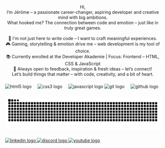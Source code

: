 <div align="center">
<!--   <img height="200" src="https://i.imgflip.com/65efzo.gif"  />
</div> -->

###

<p align="center">Hi,<br> I’m Jérôme – a passionate career-changer, aspiring developer and creative mind with big ambitions.<br>What hooked me? The connection between code and emotion – just like in truly great games.<br><br>🧠 I'm not just here to write code – I want to craft meaningful experiences.<br>🎮 Gaming, storytelling & emotion drive me – web development is my tool of choice.<br>📚 Currently enrolled at the Developer Akademie | Focus: Frontend – HTML, CSS & JavaScript<br>🤝 Always open to feedback, inspiration & fresh ideas – let’s connect!<br>Let’s build things that matter – with code, creativity, and a bit of heart.</p>

###

<div align="left">
  <img src="https://cdn.jsdelivr.net/gh/devicons/devicon/icons/html5/html5-original.svg" height="40" alt="html5 logo"  />
  <img width="12" />
  <img src="https://cdn.jsdelivr.net/gh/devicons/devicon/icons/css3/css3-original.svg" height="40" alt="css3 logo"  />
  <img width="12" />
  <img src="https://cdn.jsdelivr.net/gh/devicons/devicon/icons/javascript/javascript-original.svg" height="40" alt="javascript logo"  />
  <img src="https://cdn.jsdelivr.net/gh/devicons/devicon/icons/git/git-original.svg" height="40" alt="git logo"  />
  <img width="12" />
  <img src="https://cdn.jsdelivr.net/gh/devicons/devicon/icons/github/github-original.svg" height="40" alt="github logo"  />
</div>

###

<img src="https://raw.githubusercontent.com/JermaineJeromeDev/JermaineJeromeDev/output/snake.svg" alt="Snake animation" />

###

<div align="left">
  <a href="https://www.linkedin.com/in/jermaine-j%C3%A9r%C3%B4me-b%C3%A4rwolf-408703287/" target="_blank">
    <img src="https://raw.githubusercontent.com/maurodesouza/profile-readme-generator/master/src/assets/icons/social/linkedin/default.svg" width="52" height="40" alt="linkedin logo"  />
  </a>
  <a href="https://discordapp.com/users/mainestreamjero" target="_blank">
    <img src="https://raw.githubusercontent.com/maurodesouza/profile-readme-generator/master/src/assets/icons/social/discord/default.svg" width="52" height="40" alt="discord logo"  />
  </a>
  <a href="https://www.youtube.com/channel/UCKjURkkF6A4Sg2Z0CauwSxA" target="_blank">
    <img src="https://raw.githubusercontent.com/maurodesouza/profile-readme-generator/master/src/assets/icons/social/youtube/default.svg" width="52" height="40" alt="youtube logo"  />
  </a>
</div>

###
